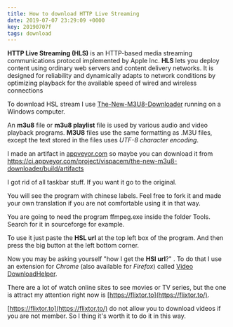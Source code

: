 ```yaml
---
title: How to download HTTP Live Streaming
date: 2019-07-07 23:29:09 +0000
key: 20190707f
tags: download
---
```


**HTTP Live Streaming (HLS)** is an HTTP-based media streaming communications protocol implemented by Apple Inc. **HLS** lets you deploy content using ordinary web servers and content delivery networks. It is designed for reliability and dynamically adapts to network conditions by optimizing playback for the available speed of wired and wireless connections

To download HSL stream I use [The-New-M3U8-Downloader](https://github.com/vispacem/The-New-M3U8-Downloader)  running on a Windows computer.

An **m3u8** file or **m3u8 playlist** file is used by various audio and video playback programs. **M3U8** files use the same formatting as .M3U files, except the text stored in the files uses *UTF-8 character encoding*.

I made an artifact in [appveyor.com](https://appveyor.com)  so maybe you can download it from <https://ci.appveyor.com/project/vispacem/the-new-m3u8-downloader/build/artifacts>

I got rid of all taskbar stuff. If you want it go to the original.

You will see the program with chinese labels. Feel free to fork it and made your own translation if you are not comfortable using it in that way.

You are going to need the program ffmpeg.exe inside the folder Tools.  Search for it in sourceforge for example. 


To use it just paste the **HSL url** at the top left box of the program. And then press the big button at the left bottom corner.

Now you may be asking yourself "how I get the **HSl url**?" . To do that I use an extension for *Chrome* (also available for *Firefox*) called [Video DownloadHelper](https://www.downloadhelper.net).

There are a lot of watch online sites to see movies or TV series, but the one is attract my attention right now is [https://flixtor.to](https://flixtor.to/).

[https://flixtor.to](https://flixtor.to/) do not allow you to download videos if you are not member. So I thing it's worth it to do it in this way.
